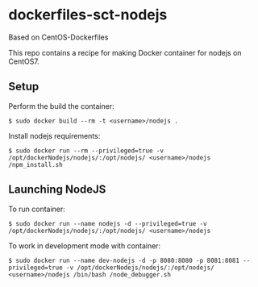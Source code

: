dockerfiles-sct-nodejs
======================

Based on CentOS-Dockerfiles

This repo contains a recipe for making Docker container for nodejs on CentOS7.

Setup
-----

Perform the build the container:

    $ sudo docker build --rm -t <username>/nodejs .

Install nodejs requirements:

    $ sudo docker run --rm --privileged=true -v /opt/dockerNodejs/nodejs/:/opt/nodejs/ <username>/nodejs /npm_install.sh

Launching NodeJS
----------------

To run container:

    $ sudo docker run --name nodejs -d --privileged=true -v /opt/dockerNodejs/nodejs/:/opt/nodejs/ <username>/nodejs

To work in development mode with container:

    $ sudo docker run --name dev-nodejs -d -p 8080:8080 -p 8081:8081 --privileged=true -v /opt/dockerNodejs/nodejs/:/opt/nodejs/ <username>/nodejs /bin/bash /node_debugger.sh
